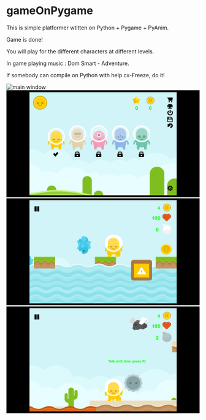 # gameOnPygame
This is simple platformer wtitten on Python + Pygame + PyAnim.

Game is done!

You will play for the different characters at different levels.

In game playing music : Dom Smart - Adventure.

If somebody can compile on Python with help cx-Freeze, do it!

![main window](https://raw.github.com/Gramotei-vlad/gameOnPygame/master/screenshots/screenshot1.png)
![screenshot](screenshots/screenshot2.png)
![alt text](screenshots/screenshot3.png)
![alt text](screenshots/screenshot4.png)


